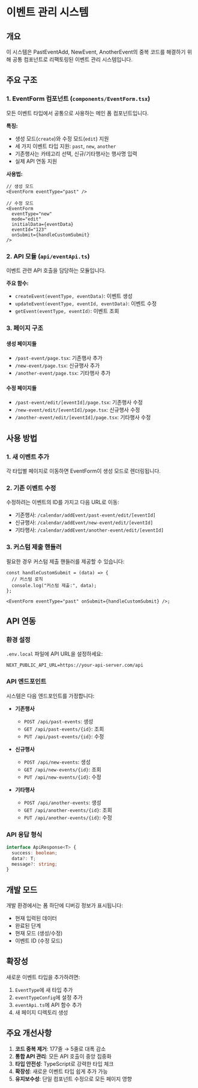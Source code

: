 # 이벤트 관리 시스템

## 개요

이 시스템은 PastEventAdd, NewEvent, AnotherEvent의 중복 코드를 해결하기 위해 공통 컴포넌트로 리팩토링된 이벤트 관리 시스템입니다.

## 주요 구조

### 1. EventForm 컴포넌트 (`components/EventForm.tsx`)

모든 이벤트 타입에서 공통으로 사용하는 메인 폼 컴포넌트입니다.

**특징:**

- 생성 모드(`create`)와 수정 모드(`edit`) 지원
- 세 가지 이벤트 타입 지원: `past`, `new`, `another`
- 기존행사는 카테고리 선택, 신규/기타행사는 행사명 입력
- 실제 API 연동 지원

**사용법:**

```tsx
// 생성 모드
<EventForm eventType="past" />

// 수정 모드
<EventForm
  eventType="new"
  mode="edit"
  initialData={eventData}
  eventId="123"
  onSubmit={handleCustomSubmit}
/>
```

### 2. API 모듈 (`api/eventApi.ts`)

이벤트 관련 API 호출을 담당하는 모듈입니다.

**주요 함수:**

- `createEvent(eventType, eventData)`: 이벤트 생성
- `updateEvent(eventType, eventId, eventData)`: 이벤트 수정
- `getEvent(eventType, eventId)`: 이벤트 조회

### 3. 페이지 구조

#### 생성 페이지들

- `/past-event/page.tsx`: 기존행사 추가
- `/new-event/page.tsx`: 신규행사 추가
- `/another-event/page.tsx`: 기타행사 추가

#### 수정 페이지들

- `/past-event/edit/[eventId]/page.tsx`: 기존행사 수정
- `/new-event/edit/[eventId]/page.tsx`: 신규행사 수정
- `/another-event/edit/[eventId]/page.tsx`: 기타행사 수정

## 사용 방법

### 1. 새 이벤트 추가

각 타입별 페이지로 이동하면 EventForm이 생성 모드로 렌더링됩니다.

### 2. 기존 이벤트 수정

수정하려는 이벤트의 ID를 가지고 다음 URL로 이동:

- 기존행사: `/calendar/addEvent/past-event/edit/[eventId]`
- 신규행사: `/calendar/addEvent/new-event/edit/[eventId]`
- 기타행사: `/calendar/addEvent/another-event/edit/[eventId]`

### 3. 커스텀 제출 핸들러

필요한 경우 커스텀 제출 핸들러를 제공할 수 있습니다:

```tsx
const handleCustomSubmit = (data) => {
  // 커스텀 로직
  console.log("커스텀 제출:", data);
};

<EventForm eventType="past" onSubmit={handleCustomSubmit} />;
```

## API 연동

### 환경 설정

`.env.local` 파일에 API URL을 설정하세요:

```
NEXT_PUBLIC_API_URL=https://your-api-server.com/api
```

### API 엔드포인트

시스템은 다음 엔드포인트를 가정합니다:

- **기존행사**

  - `POST /api/past-events`: 생성
  - `GET /api/past-events/{id}`: 조회
  - `PUT /api/past-events/{id}`: 수정

- **신규행사**

  - `POST /api/new-events`: 생성
  - `GET /api/new-events/{id}`: 조회
  - `PUT /api/new-events/{id}`: 수정

- **기타행사**
  - `POST /api/another-events`: 생성
  - `GET /api/another-events/{id}`: 조회
  - `PUT /api/another-events/{id}`: 수정

### API 응답 형식

```typescript
interface ApiResponse<T> {
  success: boolean;
  data?: T;
  message?: string;
}
```

## 개발 모드

개발 환경에서는 폼 하단에 디버깅 정보가 표시됩니다:

- 현재 입력된 데이터
- 완료된 단계
- 현재 모드 (생성/수정)
- 이벤트 ID (수정 모드)

## 확장성

새로운 이벤트 타입을 추가하려면:

1. `EventType`에 새 타입 추가
2. `eventTypeConfig`에 설정 추가
3. `eventApi.ts`에 API 함수 추가
4. 새 페이지 디렉토리 생성

## 주요 개선사항

1. **코드 중복 제거**: 177줄 → 5줄로 대폭 감소
2. **통합 API 관리**: 모든 API 호출이 중앙 집중화
3. **타입 안전성**: TypeScript로 강력한 타입 체크
4. **확장성**: 새로운 이벤트 타입 쉽게 추가 가능
5. **유지보수성**: 단일 컴포넌트 수정으로 모든 페이지 영향
